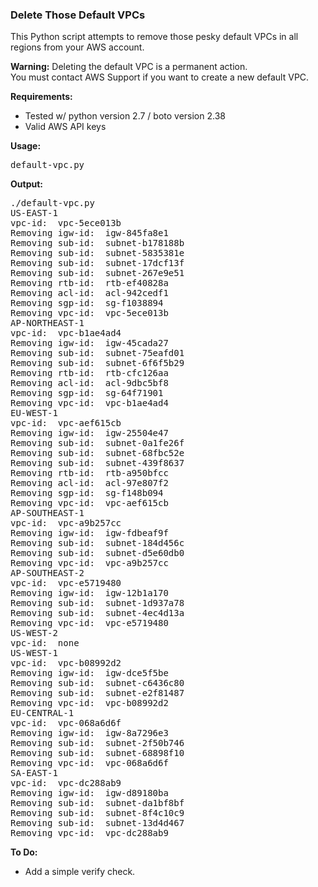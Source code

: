 ### Delete Those Default VPCs

<p>
This Python script attempts to remove those pesky default VPCs in all regions from your AWS account.
<p>
<b>Warning:</b> Deleting the default VPC is a permanent action.
<br>
You must contact AWS Support if you want to create a new default VPC.

<b>Requirements:</b>
<ul>
 <li> Tested w/ python version 2.7 / boto version 2.38
 <li> Valid AWS API keys
</ul>

<b>Usage:</b>
<p>
<pre>
default-vpc.py
</pre>

<b>Output:</b>
<p>
<pre>
./default-vpc.py
US-EAST-1
vpc-id:  vpc-5ece013b
Removing igw-id:  igw-845fa8e1
Removing sub-id:  subnet-b178188b
Removing sub-id:  subnet-5835381e
Removing sub-id:  subnet-17dcf13f
Removing sub-id:  subnet-267e9e51
Removing rtb-id:  rtb-ef40828a
Removing acl-id:  acl-942cedf1
Removing sgp-id:  sg-f1038894
Removing vpc-id:  vpc-5ece013b
AP-NORTHEAST-1
vpc-id:  vpc-b1ae4ad4
Removing igw-id:  igw-45cada27
Removing sub-id:  subnet-75eafd01
Removing sub-id:  subnet-6f6f5b29
Removing rtb-id:  rtb-cfc126aa
Removing acl-id:  acl-9dbc5bf8
Removing sgp-id:  sg-64f71901
Removing vpc-id:  vpc-b1ae4ad4
EU-WEST-1
vpc-id:  vpc-aef615cb
Removing igw-id:  igw-25504e47
Removing sub-id:  subnet-0a1fe26f
Removing sub-id:  subnet-68fbc52e
Removing sub-id:  subnet-439f8637
Removing rtb-id:  rtb-a950bfcc
Removing acl-id:  acl-97e807f2
Removing sgp-id:  sg-f148b094
Removing vpc-id:  vpc-aef615cb
AP-SOUTHEAST-1
vpc-id:  vpc-a9b257cc
Removing igw-id:  igw-fdbeaf9f
Removing sub-id:  subnet-184d456c
Removing sub-id:  subnet-d5e60db0
Removing vpc-id:  vpc-a9b257cc
AP-SOUTHEAST-2
vpc-id:  vpc-e5719480
Removing igw-id:  igw-12b1a170
Removing sub-id:  subnet-1d937a78
Removing sub-id:  subnet-4ec4d13a
Removing vpc-id:  vpc-e5719480
US-WEST-2
vpc-id:  none
US-WEST-1
vpc-id:  vpc-b08992d2
Removing igw-id:  igw-dce5f5be
Removing sub-id:  subnet-c6436c80
Removing sub-id:  subnet-e2f81487
Removing vpc-id:  vpc-b08992d2
EU-CENTRAL-1
vpc-id:  vpc-068a6d6f
Removing igw-id:  igw-8a7296e3
Removing sub-id:  subnet-2f50b746
Removing sub-id:  subnet-68898f10
Removing vpc-id:  vpc-068a6d6f
SA-EAST-1
vpc-id:  vpc-dc288ab9
Removing igw-id:  igw-d89180ba
Removing sub-id:  subnet-da1bf8bf
Removing sub-id:  subnet-8f4c10c9
Removing sub-id:  subnet-13d4d467
Removing vpc-id:  vpc-dc288ab9
</pre>

<b>To Do:</b>
<ul>
 <li> Add a simple verify check.
</ul>

